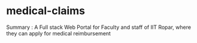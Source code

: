 # medical-claims
Summary : A Full stack Web Portal for Faculty and staff of IIT Ropar, where they can apply for medical reimbursement
